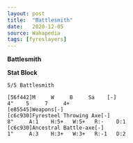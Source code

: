 ```yaml
---
layout: post
title:  "Battlesmith"
date:   2020-12-05
source: Wahapedia
tags: [fyreslayers]
---
```


**Battlesmith**

**Stat Block**
```
5/5 Battlesmith
```

```
[56f442]M     W     B     Sa    [-]
4"    5     7     4+    
[e85545]Weapons[-]
[c6c930]Fyresteel Throwing Axe[-]
8"     A:1    H:5+   W:5+   R:-    D:1   
[c6c930]Ancestral Battle-axe[-]
1"     A:3    H:3+   W:3+   R:-1   D:2   
```



